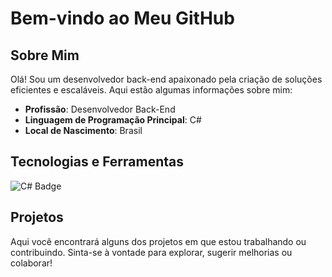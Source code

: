 # Bem-vindo ao Meu GitHub

## Sobre Mim

Olá! Sou um desenvolvedor back-end apaixonado pela criação de soluções eficientes e escaláveis. Aqui estão algumas informações sobre mim:

- **Profissão**: Desenvolvedor Back-End
- **Linguagem de Programação Principal**: C#
- **Local de Nascimento**: Brasil

## Tecnologias e Ferramentas

![C# Badge](https://img.shields.io/badge/C%23-239120?style=for-the-badge&logo=c-sharp&logoColor=white)

## Projetos

Aqui você encontrará alguns dos projetos em que estou trabalhando ou contribuindo. Sinta-se à vontade para explorar, sugerir melhorias ou colaborar!
